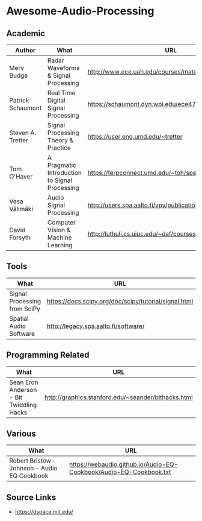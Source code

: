 # Awesome-Audio-Processing

## Academic
Author | What | URL
---|---|---
Merv Budge        | Radar Waveforms & Signal Processing      | http://www.ece.uah.edu/courses/material/EE710-Merv/
Patrick Schaumont | Real Time Digital Signal Processing      | https://schaumont.dyn.wpi.edu/ece4703b20/lectures.html
Steven A. Tretter | Signal Processing Theory  & Practice     | https://user.eng.umd.edu/~tretter
Tom O'Haver       | A Pragmatic Introduction to Signal Processing  | https://terpconnect.umd.edu/~toh/spectrum/TOC.html
Vesa Välimäki     | Audio Signal Processing                  | http://users.spa.aalto.fi/vpv/publications/
David Forsyth     | Computer Vision & Machine Learning       | http://luthuli.cs.uiuc.edu/~daf/courses/

## Tools
What | URL
---|---
Signal Processing from SciPy                                | https://docs.scipy.org/doc/scipy/tutorial/signal.html
Spatial Audio Software                                      | http://legacy.spa.aalto.fi/software/

## Programming Related
What | URL
---|---
Sean Eron Anderson  - Bit Twiddling Hacks | http://graphics.stanford.edu/~seander/bithacks.html

## Various
What | URL
---|---
Robert Bristow-Johnson - Audio EQ Cookbook | https://webaudio.github.io/Audio-EQ-Cookbook/Audio-EQ-Cookbook.txt

## Source Links
- https://dspace.mit.edu/
